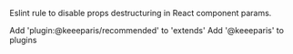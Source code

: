 Eslint rule to disable props destructuring in React component params.

Add 'plugin:@keeeparis/recommended' to 'extends'
Add '@keeeparis' to plugins

